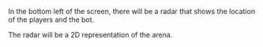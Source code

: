 In the bottom left of the screen, there will be a radar that shows the location of the players and the bot.

The radar will be a 2D representation of the arena.

